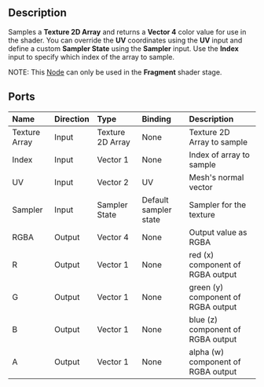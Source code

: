 ## Description

Samples a **Texture 2D Array** and returns a **Vector 4** color value for use in the shader. You can override the **UV** coordinates using the **UV** input and define a custom **Sampler State** using the **Sampler** input. Use the **Index** input to specify which index of the array to sample.

NOTE: This [Node](Node.md) can only be used in the **Fragment** shader stage.

## Ports

| Name        | Direction           | Type  | Binding | Description |
|:------------ |:-------------|:-----|:---|:---|
| Texture Array |	Input |	Texture 2D Array  | None | Texture 2D Array to sample |
| Index   | Input |	Vector 1    | None	| Index of array to sample |
| UV      | Input |	Vector 2    | 	UV	| Mesh's normal vector |
| Sampler | Input |	Sampler State | Default sampler state | Sampler for the texture |
| RGBA	| Output	| Vector 4	| None	| Output value as RGBA |
| R	    | Output	| Vector 1	| None	| red (x) component of RGBA output |
| G	    | Output	| Vector 1	| None	| green (y) component of RGBA output |
| B	    | Output	| Vector 1	| None	| blue (z) component of RGBA output |
| A     |	Output	| Vector 1	| None | alpha (w) component of RGBA output |